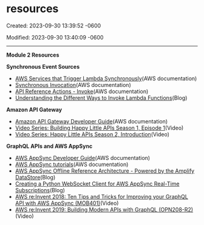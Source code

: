 # resources 

Created: 2023-09-30 13:39:52 -0600

Modified: 2023-09-30 13:40:09 -0600

---

**Module 2 Resources**



**Synchronous Event Sources**

- [AWS Services that Trigger Lambda Synchronously](https://docs.aws.amazon.com/lambda/latest/dg/lambda-services.html)(AWS documentation)
- [Synchronous Invocation](https://docs.aws.amazon.com/lambda/latest/dg/invocation-sync.html)(AWS documentation)
- [API Reference Actions - Invoke](https://docs.aws.amazon.com/lambda/latest/dg/API_Invoke.html)(AWS documentation)
- [Understanding the Different Ways to Invoke Lambda Functions](https://aws.amazon.com/blogs/architecture/understanding-the-different-ways-to-invoke-lambda-functions/)(Blog)

**Amazon API Gateway**

- [Amazon API Gateway Developer Guide](https://docs.aws.amazon.com/apigateway/latest/developerguide/welcome.html)(AWS documentation)
- [Video Series: Building Happy Little APIs Season 1, Episode 1](https://www.youtube.com/watch?list=PLhr1KZpdzukfphWGOWYOJSNhPe9PhM_1z&v=CEHC9crd2VU)(Video)
- [Video Series: Happy Little APIs Season 2, Introduction](https://www.youtube.com/watch?list=PLJo-rJlep0EAICLlFx213cJGjUPxHcxB5&v=v38sMDANTT0)(Video)

**GraphQL APIs and AWS AppSync**

- [AWS AppSync Developer Guide](https://docs.aws.amazon.com/appsync/latest/devguide/welcome.html)(AWS documentation)
- [AWS AppSync tutorials](https://docs.aws.amazon.com/appsync/latest/devguide/tutorials.html)(AWS documentation)
- [AWS AppSync Offline Reference Architecture - Powered by the Amplify DataStore](https://aws.amazon.com/blogs/mobile/aws-appsync-offline-reference-architecture/)(Blog)
- [Creating a Python WebSocket Client for AWS AppSync Real-Time Subscriptions](https://aws.amazon.com/blogs/mobile/appsync-websockets-python/)(Blog)
- [AWS re:Invent 2018: Ten Tips and Tricks for Improving your GraphQL API with AWS AppSync (MOB401)](https://youtu.be/CwLB0BRwIqE)(Video)
- [AWS re:Invent 2019: Building Modern APIs with GraphQL (OPN208-R2)](https://youtu.be/7aJItKmoeWo)(Video)
